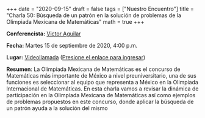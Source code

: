 +++
date      = "2020-09-15"
draft     = false
tags      = ["Nuestro Encuentro"]
title     = "Charla 50: Búsqueda de un patrón en la solución de problemas de la Olimpiada Mexicana de Matemáticas"
math      = true
+++

**Conferencista:** [Victor Aguilar](https://www.researchgate.net/profile/Victor_Aguilar_Arteaga)

**Fecha:** Martes 15 de septiembre de 2020, 4:00 p.m.

**Lugar:** [Videollamada](https://meet.google.com/izy-pzig-pbf)  ([Presione el enlace para ingresar](https://meet.google.com/izy-pzig-pbf))

**Resumen**: La Olimpiada Mexicana de Matemáticas es el concurso de Matemáticas más importante de México a nivel preuniversitario, una de sus funciones es seleccionar al equipo que representa a México en la Olimpiada Internacional de Matemáticas. En esta charla vamos a revisar la dinámica de participación en la Olimpiada Mexicana de Matemáticas así como ejemplos de problemas propuestos en este concurso, donde aplicar la búsqueda de un patrón ayuda a la solución del mismo


